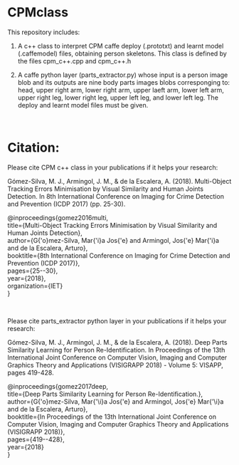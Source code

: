 # CPMclass

This repository includes:
1. A c++ class to interpret CPM caffe deploy (.prototxt) and learnt model (.caffemodel) files, obtaining person skeletons. This class is defined by the files cpm_c++.cpp and cpm_c++.h

2. A caffe python layer (parts_extractor.py) whose input is a person image blob and its outputs are nine body parts images blobs corresponging to: head, upper right arm, lower right arm, upper laeft arm, lower left arm, upper right leg, lower right leg, upper left leg, and lower left leg. The deploy and learnt model files must be given.
 
<br />

# Citation:

Please cite CPM c++ class in your publications if it helps your research:

Gómez-Silva, M. J., Armingol, J. M., & de la Escalera, A. (2018). Multi-Object Tracking Errors Minimisation by Visual Similarity and Human Joints Detection. In 8th International Conference on Imaging for Crime Detection and Prevention (ICDP 2017) (pp. 25-30).

@inproceedings{gomez2016multi,<br />
  title={Multi-Object Tracking Errors Minimisation by Visual Similarity and Human Joints Detection},<br />
  author={G{\'o}mez-Silva, Mar{\'i}a Jos{\'e} and Armingol, Jos{\'e} Mar{\'i}a and de la Escalera, Arturo},<br />
  booktitle={8th International Conference on Imaging for Crime Detection and Prevention (ICDP 2017)},<br />
  pages={25--30},<br />
  year={2018},<br />
  organization={IET}<br />
}
 
 <br />

Please cite parts_extractor python layer in your publications if it helps your research:

Gómez-Silva, M. J., Armingol, J. M., & de la Escalera, A. (2018). Deep Parts Similarity Learning for Person Re-Identification.  In Proceedings of the 13th International Joint Conference on Computer Vision, Imaging and Computer Graphics Theory and Applications (VISIGRAPP 2018) - Volume 5: VISAPP, pages 419-428.

@inproceedings{gomez2017deep, <br />
 title={Deep Parts Similarity Learning for Person Re-Identification.}, <br />
 author={G{'o}mez-Silva, Mar{'\i}a Jos{'e} and Armingol, Jos{'e} Mar{'\i}a and de la Escalera, Arturo}, <br />
 booktitle={In Proceedings of the 13th International Joint Conference on Computer Vision, Imaging and Computer Graphics Theory and Applications (VISIGRAPP 2018)}, <br />
 pages={419--428}, <br />
 year={2018} <br />
}
